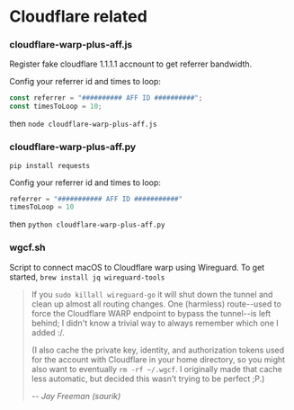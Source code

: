 # Cloudflare related

### cloudflare-warp-plus-aff.js
Register fake cloudflare 1.1.1.1 accnount to get referrer bandwidth.

Config your referrer id and times to loop:
```javascript
const referrer = "########## AFF ID ##########";
const timesToLoop = 10;
```
then `node cloudflare-warp-plus-aff.js`

### cloudflare-warp-plus-aff.py

`pip install requests`

Config your referrer id and times to loop:
```python
referrer = "########### AFF ID ###########"
timesToLoop = 10
```
then `python cloudflare-warp-plus-aff.py`

### wgcf.sh

Script to connect macOS to Cloudflare warp using Wireguard.
To get started, `brew install jq wireguard-tools`

> If you ```sudo killall wireguard-go``` it will shut down the tunnel and clean up almost all routing changes. One (harmless) route--used to force the Cloudflare WARP endpoint to bypass the tunnel--is left behind; I didn't know a trivial way to always remember which one I added :/.
>
>(I also cache the private key, identity, and authorization tokens used for the account with Cloudflare in your home directory, so you might also want to eventually ```rm -rf ~/.wgcf```. I originally made that cache less automatic, but decided this wasn't trying to be perfect ;P.)
>
> -- <cite>Jay Freeman (saurik)</cite>